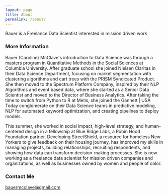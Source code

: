 ```yaml
---
layout: page
title: About
permalink: /about/
---
```


Bauer is a Freelance Data Scientist interested in mission driven work

### More Information

Bauer (Caroline) McClave's introduction to Data Science was through a masters program in Quantitative Methods in the Social Sciences at Columbia University. After graduate school she joined Nielsen Claritas in their Data Science Department, focusing on market segmentation with clustering algorithms and cart trees with the PRISM Syndicated Product. She then moved to the Spectrum Platform Company, inspired by their NLP Algorithms and event based data, where she started as a Senior Data Scientist and moved to the Director of Business Analytics. After taking the time to switch from Python to R at Metis, she joined the Gannett | USA Today conglomerate on their Data Science teams in predictive modeling, NLP for automated keyword optimization, and creating pipelines to deploy models.

This summer, she worked in social impact, high-level strategy, and human-centered design in a fellowship at Blue Ridge Labs, a Robin Hood Foundation partner. Developing StreetShield, a resource for homeless New Yorkers to give feedback on their housing journey, has improved my skills in managing projects, building relationships, recruiting respondents, and showing how data can transform decision-making processes. She is now working as a freelance data scientist for mission driven companies and organizations, as well as businesses owned by women and people of color. 

### Contact Me

[bauermcclave@gmail.com](mailto:bauermcclave@gmail.com)
